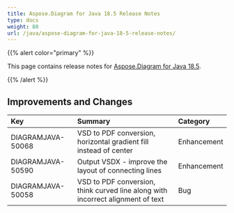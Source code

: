 ```yaml
---
title: Aspose.Diagram for Java 18.5 Release Notes
type: docs
weight: 80
url: /java/aspose-diagram-for-java-18-5-release-notes/
---
```


{{% alert color="primary" %}} 

This page contains release notes for [Aspose.Diagram for Java 18.5](https://repository.aspose.com/repo/com/aspose/aspose-diagram/18.5/).

{{% /alert %}} 
## **Improvements and Changes**

|**Key**|**Summary**|**Category**|
| :- | :- | :- |
|DIAGRAMJAVA-50068|VSD to PDF conversion, horizontal gradient fill instead of center|Enhancement|
|DIAGRAMJAVA-50590|Output VSDX - improve the layout of connecting lines|Enhancement|
|DIAGRAMJAVA-50058|VSD to PDF conversion, think curved line along with incorrect alignment of text|Bug|

